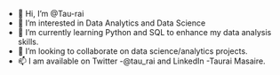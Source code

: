 - 👋 Hi, I’m @Tau-rai
- 👀 I’m interested in Data Analytics and Data Science
- 🌱 I’m currently learning Python and SQL to enhance my data analysis skills.
- 💞️ I’m looking to collaborate on data science/analytics projects.
- 📫 I am available on Twitter -@tau_rai and LinkedIn -Taurai Masaire. 

<!---
Tau-rai/Tau-rai is a ✨ special ✨ repository because its `README.md` (this file) appears on your GitHub profile.
You can click the Preview link to take a look at your changes.
--->
